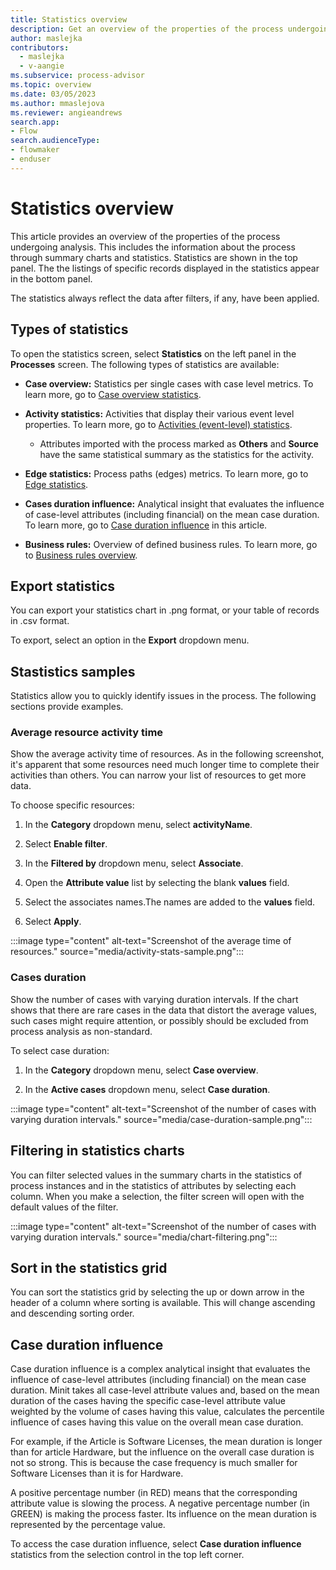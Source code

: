 ```yaml
---
title: Statistics overview
description: Get an overview of the properties of the process undergoing analysis in the minit desktop application.
author: maslejka
contributors:
  - maslejka
  - v-aangie
ms.subservice: process-advisor
ms.topic: overview
ms.date: 03/05/2023
ms.author: mmaslejova
ms.reviewer: angieandrews
search.app:
- Flow
search.audienceType:
- flowmaker
- enduser
---
```


# Statistics overview

This article provides an overview of the properties of the process undergoing analysis. This includes the information about the process through summary charts and statistics. Statistics are shown in the top panel. The the listings of specific records displayed in the statistics appear in the bottom panel.

The statistics always reflect the data after filters, if any, have been applied.

## Types of statistics

To open the statistics screen, select **Statistics** on the left panel in the **Processes** screen. The following types of statistics are available:

- **Case overview:** Statistics per single cases with case level metrics. To learn more, go to [Case overview statistics](case-overview-statistics.md).

- **Activity statistics:** Activities that display their various event level properties. To learn more, go to [Activities (event-level) statistics](activities-event-level-statistics.md).

    - Attributes imported with the process marked as **Others** and **Source** have the same statistical summary as the statistics for the activity.

- **Edge statistics:** Process paths (edges) metrics. To learn more, go to [Edge statistics](edge-statistics.md).

- **Cases duration influence:** Analytical insight that evaluates the influence of case-level attributes (including financial) on the mean case duration. To learn more, go to [Case duration influence](#case-duration-influence) in this article.

- **Business rules:** Overview of defined business rules. To learn more, go to [Business rules overview](business-rules.md).

## Export statistics

You can export your statistics chart in .png format, or your table of records in .csv format. 

To export, select an option in the **Export** dropdown menu.

## Stastistics samples

Statistics allow you to quickly identify issues in the process. The following sections provide examples.

### Average resource activity time

Show the average activity time of resources. As in the following screenshot, it's apparent that some resources need much longer time to complete their activities than others. You can narrow your list of resources to get more data. 

To choose specific resources:

1. In the **Category** dropdown menu, select **activityName**.

1. Select **Enable filter**.

1. In the **Filtered by** dropdown menu, select **Associate**.

1. Open the **Attribute value** list by selecting the blank **values** field.

1. Select the associates names.The names are added to the **values** field.

1. Select **Apply**.

:::image type="content" alt-text="Screenshot of the average time of resources." source="media/activity-stats-sample.png":::

### Cases duration

Show the number of cases with varying duration intervals. If the chart shows that there are rare cases in the data that distort the average values, such cases might require attention, or possibly should be excluded from process analysis as non-standard.

To select case duration:

1. In the **Category** dropdown menu, select **Case overview**.

1. In the **Active cases** dropdown menu, select **Case duration**.

:::image type="content" alt-text="Screenshot of the number of cases with varying duration intervals." source="media/case-duration-sample.png":::

## Filtering in statistics charts

You can filter selected values in the summary charts in the statistics of process instances and in the statistics of attributes by selecting each column. When you make a selection, the filter screen will open with the default values of the filter.

:::image type="content" alt-text="Screenshot of the number of cases with varying duration intervals." source="media/chart-filtering.png":::

## Sort in the statistics grid

You can sort the statistics grid by selecting the up or down arrow in the header of a column where sorting is available. This will change ascending and descending sorting order.

## Case duration influence

Case duration influence is a complex analytical insight that evaluates the influence of case-level attributes (including financial) on the mean case duration. Minit takes all case-level attribute values and, based on the mean duration of the cases having the specific case-level attribute value weighted by the volume of cases having this value, calculates the percentile influence of cases having this value on the overall mean case duration.

For example, if the Article is Software Licenses, the mean duration is longer than for article Hardware, but the influence on the overall case duration is not so strong. This is because the case frequency is much smaller for Software Licenses than it is for Hardware.

A positive percentage number (in RED) means that the corresponding attribute value is slowing the process. A negative percentage number (in GREEN) is making the process faster. Its influence on the mean duration is represented by the percentage value.

To access the case duration influence, select **Case duration influence** statistics from the selection control in the top left corner.


